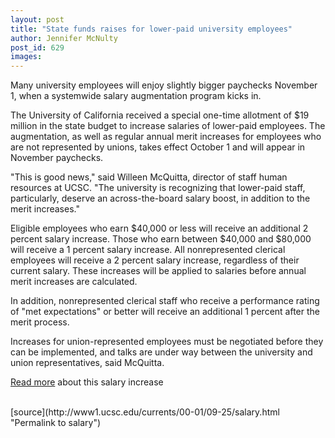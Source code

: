 ```yaml
---
layout: post
title: "State funds raises for lower-paid university employees"
author: Jennifer McNulty
post_id: 629
images:
---
```


<p>
  Many university employees will enjoy slightly bigger paychecks November 1, when a systemwide salary augmentation program kicks in.<br>
</p>
<p>
  The University of California received a special one-time allotment of $19 million in the state budget to increase salaries of lower-paid employees. The augmentation, as well as regular annual merit increases for employees who are not represented by unions, takes effect October 1 and will appear in November paychecks.<br>
</p>
<p>
  "This is good news," said Willeen McQuitta, director of staff human resources at UCSC. "The university is recognizing that lower-paid staff, particularly, deserve an across-the-board salary boost, in addition to the merit increases."<br>
</p>
<p>
  Eligible employees who earn $40,000 or less will receive an additional 2 percent salary increase. Those who earn between $40,000 and $80,000 will receive a 1 percent salary increase. All nonrepresented clerical employees will receive a 2 percent salary increase, regardless of their current salary. These increases will be applied to salaries before annual merit increases are calculated.<br>
</p>
<p>
  In addition, nonrepresented clerical staff who receive a performance rating of "met expectations" or better will receive an additional 1 percent after the merit process.<br>
</p>
<p>
  Increases for union-represented employees must be negotiated before they can be implemented, and talks are under way between the university and union representatives, said McQuitta.
</p>
<p>
  <a href="http://www.ucsc.edu/news_events/messages/00-01/salary.08-25.htm">Read more</a> about this salary increase<br>
  <br>

</p>
[source](http://www1.ucsc.edu/currents/00-01/09-25/salary.html "Permalink to salary")
